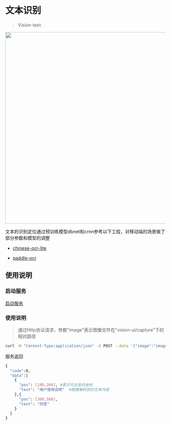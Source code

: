 # 文本识别

> Vision-text


<img width="600" src="../image/vision_text_1.png"/>

文本的识别定位通过预训练模型dbnet和crnn参考以下工程，对移动端的场景做了部分参数和模型的调整

- [chinese-ocr-lite](https://github.com/ouyanghuiyu/chineseocr_lite)

- [paddle-ocr](https://github.com/PaddlePaddle/PaddleOCR)


## 使用说明

### 启动服务

 [启动服务](launch_service.md)

### 使用说明

> 通过Http协议请求，参数"image"表示图像文件在"vision-ui/capture"下的相对路径
```bash
curl -H "Content-Type:application/json" -X POST --data '{"image":"image_1.png"}' http://localhost:9092/vision/text
```
服务返回
```bash
{
  "code":0, 
  "data":[
    {
      "pos": [100,200], #表示可点击的坐标
      "text": "用户使用说明"  #图像解析到的文本内容
    },{
      "pos": [300,500],
      "text": "同意"
    }
  ]
}
```
